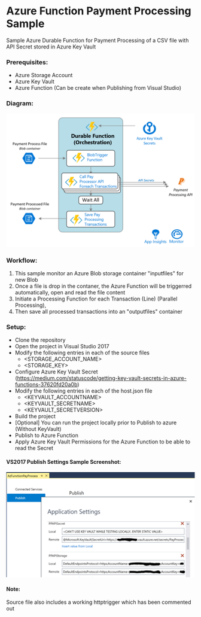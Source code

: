 # Azure Function Payment Processing Sample

Sample Azure Durable Function for Payment Processing of a CSV file with API Secret stored in Azure Key Vault

### Prerequisites:
- Azure Storage Account
- Azure Key Vault
- Azure Function (Can be create when Publishing from Visual Studio)

### Diagram:
![GitHub Logo](/workflow.png)

### Workflow:
1. This sample monitor an Azure Blob storage container "inputfiles" for new Blob
1. Once a file is drop in the contaner, the Azure Function will be triggerred automatically, open and read the file content
1. Initiate a Processing Function for each Transaction (Line) (Parallel Processing),
1. Then save all processed transactions into an "outputfiles" container

### Setup:
- Clone the repository
- Open the project in Visual Studio 2017
- Modify the following entries in each of the source files
  - <STORAGE_ACCOUNT_NAME>
  - <STORAGE_KEY>
- Configure Azure Key Vault Secret (https://medium.com/statuscode/getting-key-vault-secrets-in-azure-functions-37620fd20a0b)
- Modify the following entries in each of the host.json file
  - <KEYVAULT_ACCOUNTNAME>
  - <KEYVAULT_SECRETNAME>
  - <KEYVAULT_SECRETVERSION>
- Build the project
- [Optional] You can run the project locally prior to Publish to azure (Without KeyVault)
- Publish to Azure Function
- Apply Azure Key Vault Permissions for the Azure Function to be able to read the Secret 


#### VS2017 Publish Settings Sample Screenshot:
![GitHub Logo](/PublishProfile-AKVSettings.PNG)


#### Note:
Source file also includes a working httptrigger which has been commented out
